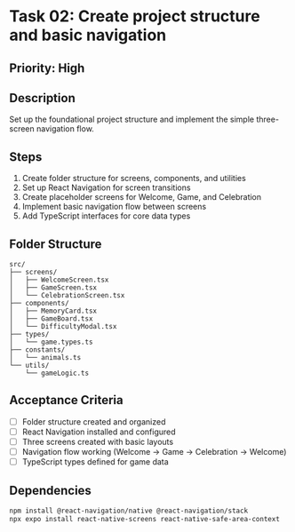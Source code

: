 # Task 02: Create project structure and basic navigation

## Priority: High

## Description
Set up the foundational project structure and implement the simple three-screen navigation flow.

## Steps
1. Create folder structure for screens, components, and utilities
2. Set up React Navigation for screen transitions
3. Create placeholder screens for Welcome, Game, and Celebration
4. Implement basic navigation flow between screens
5. Add TypeScript interfaces for core data types

## Folder Structure
```
src/
├── screens/
│   ├── WelcomeScreen.tsx
│   ├── GameScreen.tsx
│   └── CelebrationScreen.tsx
├── components/
│   ├── MemoryCard.tsx
│   ├── GameBoard.tsx
│   └── DifficultyModal.tsx
├── types/
│   └── game.types.ts
├── constants/
│   └── animals.ts
└── utils/
    └── gameLogic.ts
```

## Acceptance Criteria
- [ ] Folder structure created and organized
- [ ] React Navigation installed and configured
- [ ] Three screens created with basic layouts
- [ ] Navigation flow working (Welcome → Game → Celebration → Welcome)
- [ ] TypeScript types defined for game data

## Dependencies
```bash
npm install @react-navigation/native @react-navigation/stack
npx expo install react-native-screens react-native-safe-area-context
```
